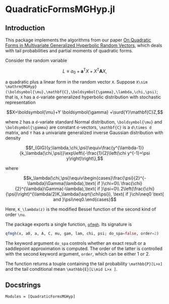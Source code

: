 # QuadraticFormsMGHyp.jl
## Introduction
This package implements the algorithms from our paper [On Quadratic Forms in Multivariate Generalized Hyperbolic Random Vectors](https://dx.doi.org/10.2139/ssrn.3369208), which deals with tail probabilities and partial moments of quadratic forms.

Consider the random variable
```math
L\equiv a_0+\mathbf{a}^{\mathrm{\scriptscriptstyle T}}X+X^{\mathrm{\scriptscriptstyle T}}\mathbf{A}X,
```
a quadratic plus a linear form in the random vector ``X``. Suppose ``X\sim \mathrm{MGHyp}(\boldsymbol{\mu},\mathbf{C},\boldsymbol{\gamma},\lambda,\chi,\psi)``; that is, ``X`` has a ``d``-variate generalized hyperbolic distribution with stochastic representation
```math
X=\boldsymbol{\mu}+Y \boldsymbol{\gamma} +\surd{Y}\mathbf{C}Z,
```
where ``Z`` has a ``d``-variate standard Normal distribution, ``\boldsymbol{\mu}`` and  ``\boldsymbol{\gamma}`` are constant ``d``-vectors, ``\mathbf{C}`` is a ``d\times d`` matrix, and ``Y`` has a univariate generalized inverse Gaussian distribution with density
```math
f_{GIG}(y;\lambda,\chi,\psi)\equiv\frac{y^{\lambda-1}}{k_\lambda(\chi,\psi)}\exp\left\{-\frac{1}{2}\left(\chi y^{-1}+\psi y\right)\right\},
```
where

```math
k_\lambda(\chi,\psi)\equiv\begin{cases}\frac{\psi}{2}^{-\lambda}\Gamma(\lambda),\text{ if }\chi=0\\
\frac{\chi}{2}^{\lambda}\Gamma(-\lambda),\text{ if }\psi=0\\
2\left(\frac{\chi}{\psi}\right)^{\lambda/2}K_\lambda(\sqrt{\chi\psi}), \text{ if }\chi\neq0 \text{ and }\psi\neq0.\end{cases}
```
Here, ``K_\lambda(z)`` is the modified Bessel function of the second kind of order ``\nu``.

The package exports a single function, [`qfmgh`](@ref). Its signature is

```julia
qfmgh(x, a0, a, A, C, mu, gam, lam, chi, psi; do_spa=false, order=2)
```

The keyword argument `do_spa` controls whether an exact result or a saddlepoint approximation is computed. The order of the latter is controlled with the second keyword argument, `order`, which can be either 1 or 2.

  The function returns a touple containing the tail probability ``\mathbb{P}[L>x]`` and the tail conditional mean ``\mathbb{E}[L\mid L>x ]``.

## Docstrings
```@autodocs
Modules = [QuadraticFormsMGHyp]
```
